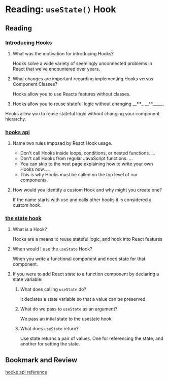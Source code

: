 # Reading: `useState()` Hook

## Reading

### [Introducing Hooks](https://reactjs.org/docs/hooks-intro.html#motivation)

1. What was the motivation for introducing Hooks?

   Hooks solve a wide variety of seemingly unconnected problems in React that we’ve encountered over years.

2. What changes are important regarding implementing Hooks versus Component Classes?

   Hooks allow you to use Reacts features without classes.

3. Hooks allow you to reuse stateful logic without changing **\_\_\*\***\_ \_\_\*\*\_\_\_\_\_.

Hooks allow you to reuse stateful logic without changing your component hierarchy.

### [hooks api](https://reactjs.org/docs/hooks-overview.html)

1. Name two rules imposed by React Hook usage.

   - Don't call Hooks inside loops, conditions, or nested functions. ...
   - Don't call Hooks from regular JavaScript functions. ...
   - You can skip to the next page explaining how to write your own Hooks now. ...
   - This is why Hooks must be called on the top level of our components.

2. How would you identify a custom Hook and why might you create one?

   If the name starts with use and calls other hooks it is considered a custom hook.

### [the state hook](https://reactjs.org/docs/hooks-state.htm)

1. What is a Hook?

   Hooks are a means to reuse stateful logic, and hook into React features

2. When would I use the `useState` Hook?

   When you write a functional component and need state for that component.

3. If you were to add React state to a function component by declaring a state variable:

   1. What does calling `useState` do?

      It declares a state variable so that a value can be preserved.

   2. What do we pass to `useState` as an argument?

      We pass an intial state to the usestate hook.

   3. What does `useState` return?

      Use state returns a pair of values. One for referencing the state, and another for setting the state.

## Bookmark and Review

[hooks api reference](https://reactjs.org/docs/hooks-reference.html)

